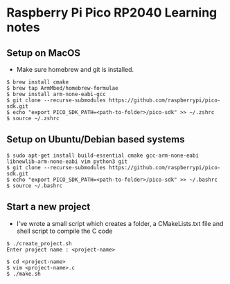# Raspberry Pi Pico RP2040 Learning notes

## Setup on MacOS

- Make sure homebrew and git is installed.
```
$ brew install cmake
$ brew tap ArmMbed/homebrew-formulae
$ brew install arm-none-eabi-gcc
$ git clone --recurse-submodules https://github.com/raspberrypi/pico-sdk.git
$ echo "export PICO_SDK_PATH=<path-to-folder>/pico-sdk" >> ~/.zshrc
$ source ~/.zshrc
```


## Setup on Ubuntu/Debian based systems
```
$ sudo apt-get install build-essential cmake gcc-arm-none-eabi libnewlib-arm-none-eabi vim python3 git
$ git clone --recurse-submodules https://github.com/raspberrypi/pico-sdk.git
$ echo "export PICO_SDK_PATH=<path-to-folder>/pico-sdk" >> ~/.bashrc
$ source ~/.bashrc
```

## Start a new project
- I've wrote a small script which creates a folder, a CMakeLists.txt file and shell script to compile the C code

```
$ ./create_project.sh
Enter project name : <project-name>

$ cd <project-name>
$ vim <project-name>.c
$ ./make.sh
```

